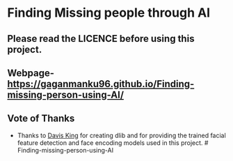 # Finding Missing people through AI

## Please read the LICENCE before using this project.

## Webpage- https://gaganmanku96.github.io/Finding-missing-person-using-AI/

## Vote of Thanks
- Thanks to [Davis King](https://github.com/davisking) for creating dlib and for providing the trained facial feature
  detection and face encoding models used in this project.
#   F i n d i n g - m i s s i n g - p e r s o n - u s i n g - A I  
 